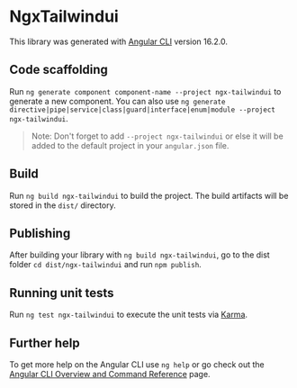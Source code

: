 # NgxTailwindui

This library was generated with [Angular CLI](https://github.com/angular/angular-cli) version 16.2.0.

## Code scaffolding

Run `ng generate component component-name --project ngx-tailwindui` to generate a new component. You can also use `ng generate directive|pipe|service|class|guard|interface|enum|module --project ngx-tailwindui`.
> Note: Don't forget to add `--project ngx-tailwindui` or else it will be added to the default project in your `angular.json` file. 

## Build

Run `ng build ngx-tailwindui` to build the project. The build artifacts will be stored in the `dist/` directory.

## Publishing

After building your library with `ng build ngx-tailwindui`, go to the dist folder `cd dist/ngx-tailwindui` and run `npm publish`.

## Running unit tests

Run `ng test ngx-tailwindui` to execute the unit tests via [Karma](https://karma-runner.github.io).

## Further help

To get more help on the Angular CLI use `ng help` or go check out the [Angular CLI Overview and Command Reference](https://angular.io/cli) page.
